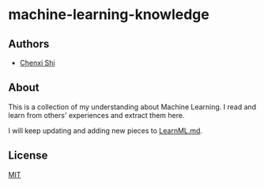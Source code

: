 # machine-learning-knowledge

## Authors
- [Chenxi Shi](https://github.com/chenxi-shi)

## About
This is a collection of my understanding about Machine Learning. I read and learn from others' experiences and extract them here. 

I will keep updating and adding new pieces to [LearnML.md](./LearnML.md).

## License

[MIT](https://choosealicense.com/licenses/mit/)